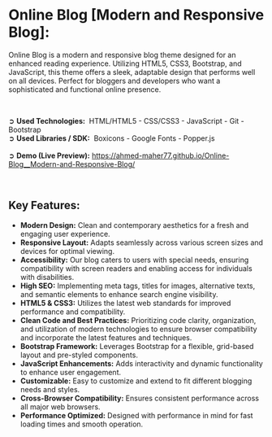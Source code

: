 # Online Blog [Modern and Responsive Blog]:
Online Blog is a modern and responsive blog theme designed for an enhanced reading experience. Utilizing HTML5, CSS3, Bootstrap, and JavaScript, this theme offers a sleek, adaptable design that performs well on all devices. Perfect for bloggers and developers who want a sophisticated and functional online presence.

<br>

➲ **Used Technologies:**&nbsp; HTML/HTML5 - CSS/CSS3 - JavaScript - Git - Bootstrap
<br>
➲ **Used Libraries / SDK:**&nbsp; Boxicons - Google Fonts - Popper.js
<br><br>
➲ **Demo (Live Preview):** <a href="https://ahmed-maher77.github.io/Online-Blog__Modern-and-Responsive-Blog/" target="_blank">https://ahmed-maher77.github.io/Online-Blog__Modern-and-Responsive-Blog/</a> 

<br>

## Key Features:
- <b>Modern Design:</b> Clean and contemporary aesthetics for a fresh and engaging user experience.
- <b>Responsive Layout:</b> Adapts seamlessly across various screen sizes and devices for optimal viewing.
- <b>Accessibility:</b> Our blog caters to users with special needs, ensuring compatibility with screen readers and enabling access for individuals with disabilities.
- <b>High SEO:</b> Implementing meta tags, titles for images, alternative texts, and semantic elements to enhance search engine visibility.
- <b>HTML5 & CSS3:</b> Utilizes the latest web standards for improved performance and compatibility.
- <b>Clean Code and Best Practices:</b> Prioritizing code clarity, organization, and utilization of modern technologies to ensure browser compatibility and incorporate the latest features and techniques.
- <b>Bootstrap Framework:</b> Leverages Bootstrap for a flexible, grid-based layout and pre-styled components.
- <b>JavaScript Enhancements:</b> Adds interactivity and dynamic functionality to enhance user engagement.
- <b>Customizable:</b> Easy to customize and extend to fit different blogging needs and styles.
- <b>Cross-Browser Compatibility:</b> Ensures consistent performance across all major web browsers.
- <b>Performance Optimized:</b> Designed with performance in mind for fast loading times and smooth operation.
